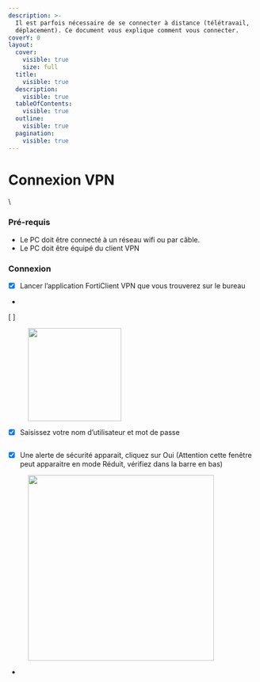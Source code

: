 ```yaml
---
description: >-
  Il est parfois nécessaire de se connecter à distance (télétravail,
  déplacement). Ce document vous explique comment vous connecter.
coverY: 0
layout:
  cover:
    visible: true
    size: full
  title:
    visible: true
  description:
    visible: true
  tableOfContents:
    visible: true
  outline:
    visible: true
  pagination:
    visible: true
---
```


# Connexion VPN

\


### Pré-requis

* Le PC doit être connecté à un réseau wifi ou par câble.
* Le PC doit être équipé du client VPN&#x20;



### Connexion

* [x] Lancer l’application FortiClient VPN que vous trouverez sur le bureau&#x20;
*
[ ] 
    <figure><img src="https://images.sftcdn.net/images/t_app-icon-m/p/87f45a9e-96d4-11e6-b8fa-00163ec9f5fa/1944140565/fortinet-icon.png" alt="" width="188"><figcaption></figcaption></figure>
* [x] Saisissez votre nom d’utilisateur et mot de passe

<figure><img src="../.gitbook/assets/Capture d&#x27;écran 2024-08-02 155147.png" alt=""><figcaption></figcaption></figure>



* [x] Une alerte de sécurité apparait, cliquez sur Oui (Attention cette fenêtre peut apparaitre en mode Réduit, vérifiez dans la barre en bas)



<figure><img src="https://i.imgur.com/hKW1Jh0.png" alt="" width="375"><figcaption></figcaption></figure>

*
